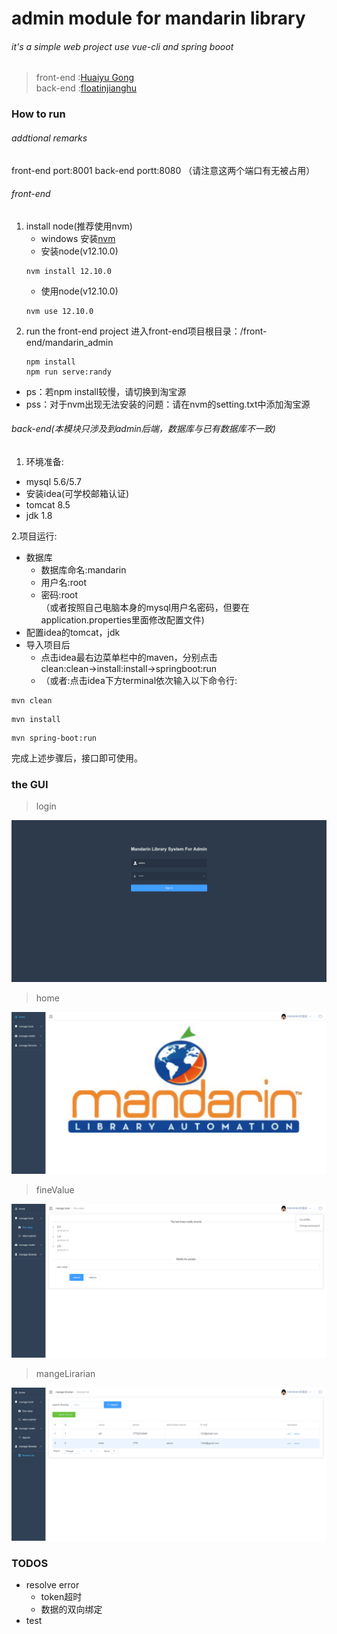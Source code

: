 # admin module for mandarin  library

###### it's a simple web project use vue-cli and spring booot
> front-end :[Huaiyu Gong](https://github.com/JialuGong)<br>
> back-end :[floatinjianghu](https://github.com/floatinjianghu)

### How to run
###### addtional remarks
front-end port:8001
back-end portt:8080
（请注意这两个端口有无被占用）
###### front-end
1. install node(推荐使用nvm)
	- windows 安装[nvm](https://github.com/coreybutler/nvm-windows/releases)
	- 安装node(v12.10.0)
	```shell
    nvm install 12.10.0
    ```
    - 使用node(v12.10.0)
    ```shell
    nvm use 12.10.0
    ```
2. run the front-end project
	进入front-end项目根目录：/front-end/mandarin_admin
    ```shell
    npm install
    npm run serve:randy
    ```

- ps：若npm install较慢，请切换到淘宝源
- pss：对于nvm出现无法安装的问题：请在nvm的setting.txt中添加淘宝源



###### back-end(本模块只涉及到admin后端，数据库与已有数据库不一致)

1. 环境准备:
- mysql 5.6/5.7  
- 安装idea(可学校邮箱认证)  
- tomcat 8.5  
- jdk 1.8  

2.项目运行:  
- 数据库
  - 数据库命名:mandarin  
  - 用户名:root  
  - 密码:root  
  （或者按照自己电脑本身的mysql用户名密码，但要在application.properties里面修改配置文件)  
- 配置idea的tomcat，jdk  
- 导入项目后  
  - 点击idea最右边菜单栏中的maven，分别点击clean:clean→install:install→springboot:run
  - （或者:点击idea下方terminal依次输入以下命令行: 
```shell
mvn clean
```
```shell
mvn install
```
```shell
mvn spring-boot:run
```
完成上述步骤后，接口即可使用。




### the GUI
>login

![avatar](images/login.png)
>home

![avatar](images/home.png)

>fineValue

![avatar](images/deposit.png)

>mangeLirarian

![avatar](images/librarian.png)


### TODOS
- resolve error
	- token超时
	- 数据的双向绑定
- test